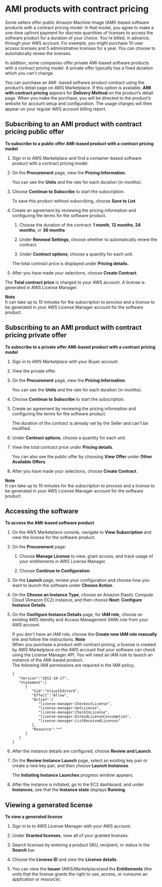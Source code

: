 # AMI products with contract pricing<a name="buyer-ami-contracts"></a>

Some sellers offer public Amazon Machine Image \(AMI\)\-based software products with a contract pricing model\. In that model, you agree to make a one\-time upfront payment for discrete quantities of licenses to access the software product for a duration of your choice\. You're billed, in advance, through your AWS account\. For example, you might purchase 10 user access licenses and 5 administrative licenses for a year\. You can choose to automatically renew the licenses\.

In addition, some companies offer private AMI\-based software products with a contract pricing model\. A private offer typically has a fixed duration which you can't change\.

You can purchase an AMI \-based software product contract using the product’s detail page on AWS Marketplace\. If this option is available, **AMI with contract pricing** appears for **Delivery Method** on the product’s detail page\. When you make the purchase, you will be directed to the product’s website for account setup and conﬁguration\. The usage charges will then appear on your regular AWS account billing report\.

## Subscribing to an AMI product with contract pricing public offer<a name="sub-public-AMI-contract"></a>

**To subscribe to a public offer AMI\-based product with a contract pricing model**

1. Sign in to AWS Marketplace and find a container\-based software product with a contract pricing model\.

1. On the **Procurement** page, view the **Pricing Information**\.

   You can see the **Units** and the rate for each duration \(in months\)\.

1. Choose **Continue to Subscribe** to start the subscription\. 

   To save this product without subscribing, choose **Save to List**\.

1. Create an agreement by reviewing the pricing information and configuring the terms for the software product\. 

   1. Choose the duration of the contract: **1 month**, **12 months**, **24 months**, or **36 months** 

   1. Under **Renewal Settings**, choose whether to automatically renew the contract\.

   1. Under **Contract options**, choose a quantity for each unit\.

   The total contract price is displayed under **Pricing details\.**

1. After you have made your selections, choose **Create Contract**\.

The **Total contract price** is charged to your AWS account\. A license is generated in AWS License Manager\.

**Note**  
It can take up to 10 minutes for the subscription to process and a license to be generated in your AWS License Manager account for the software product\.

## Subscribing to an AMI product with contract pricing private offer<a name="sub-private-AMI-contract"></a>

**To subscribe to a private offer AMI\-based product with a contract pricing model**

1. Sign in to AWS Marketplace with your Buyer account\.

1. View the private offer\. 

1. On the **Procurement** page, view the **Pricing Information**\.

    You can see the **Units** and the rate for each duration \(in months\)\. 

1. Choose **Continue to Subscribe** to start the subscription\. 

1. Create an agreement by reviewing the pricing information and configuring the terms for the software product\. 

   The duration of the contract is already set by the Seller and can't be modified\. 

1. Under **Contract options**, choose a quantity for each unit\.

1. View the total contract price under **Pricing details**\.

   You can also see the public offer by choosing **View Offer** under **Other Available Offers**\.

1. After you have made your selections, choose **Create Contract**\.

**Note**  
It can take up to 10 minutes for the subscription to process and a license to be generated in your AWS License Manager account for the software product\.

## Accessing the software<a name="access-software"></a>

**To access the AMI\-based software product**

1. On the AWS Marketplace console, navigate to **View Subscription** and view the license for the software product\. 

1. On the **Procurement** page:

   1. Choose **Manage License** to view, grant access, and track usage of your entitlements in AWS License Manager\.

   1. Choose **Continue to Configuration**\. 

1. On the **Launch** page, review your configuration and choose how you want to launch the software under **Choose Action**\.

1. On the **Choose an Instance Type**, choose an Amazon Elastic Compute Cloud \(Amazon EC2\) instance, and then choose **Next: Configure Instance Details**\.

1. On the **Configure Instance Details** page, for **IAM role,** choose an existing AWS Identity and Access Management \(IAM\) role from your AWS account\. 

   If you don't have an IAM role, choose the **Create new IAM role manually** link and follow the instructions\.
**Note**  
When you purchase a product with contract pricing, a license is created by AWS Marketplace on the AWS account that your software can check using the License Manager API\. You will need an IAM role to launch an instance of the AMI\-based product\.  
The following IAM permissions are required in the IAM policy\.  

   ```
   {
      "Version":"2012-10-17",
      "Statement":[
         {
            "Sid":"VisualEditorO",
            "Effect":"Allow",
            "Action":[
               "license-manager:CheckoutLicense",
               "license-manager:GetLicense",
               "license-manager:CheckInLicense",
               "license-manager:ExtendLicenseConsumption",
               "license-manager:ListReceivedLicenses"
            ],
            "Resource":"*"
         }
      ]
   }
   ```

1. After the instance details are configured, choose **Review and Launch**\.

1. On the **Review Instance Launch** page, select an existing key pair or create a new key pair, and then choose **Launch Instances**\.

   The **Initiating Instance Launches** progress window appears\.

1. After the instance is initiated, go to the EC2 dashboard, and under **Instances**, see that the **Instance state** displays **Running**\.

## Viewing a generated license<a name="view-generated-license"></a>

**To view a generated license**

1. Sign in to to AWS License Manager with your AWS account\.

1. Under **Granted licenses**, view all of your granted licenses\.

1. Search licenses by entering a product SKU, recipient, or status in the **Search** bar\.

1. Choose the **License ID** and view the **License details**\. 

1. You can view the **Issuer** \(AWS/Marketplace\)and the **Entitlements** \(the units that the license grants the right to use, access, or consume an application or resource\)\. 